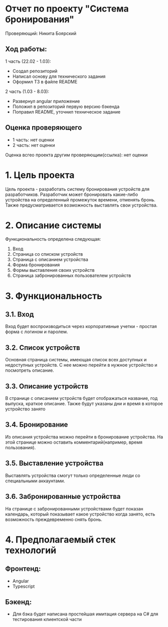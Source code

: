 # Отчет по проекту "Система бронирования"
Проверяющий: Никита Боярский

## Ход работы:
1 часть (22.02 - 1.03):
- Создал репозиторий
- Написал основу для технического задания
- Оформил ТЗ в файле README

2 часть (1.03 - 8.03):
- Развернул angular приложение
- Положил в репозиторий первую версию бэкенда
- Поправил README, уточнил техническое задание

## Оценка проверяющего
- 1 часть: нет оценки
- 2 часть: нет оценки

Оценка всгео проекта другим проверяющим(ссылка): нет оценки

# 1. Цель проекта

Цель проекта - разработать систему бронирования устройств для разработчиков. Разработчик может бронировать какие-либо устройства на определенный промежуток времени, отменять бронь. Также предусматривается возможность выставлять свои устройства.

# 2. Описание системы

Функциональность определена следующая:

1. Вход
2. Страница со списком устройств
3. Страница с описанием устройства
4. Форма бронирования
5. Формы выставления своих устройств
6. Страница забронированных пользователем устройств

# 3. Функциональность
## 3.1. Вход

  Вход будет воспроизводиться через корпоративные учетки - простая форма с логином и паролем.

## 3.2. Список устройств

  Основная страница системы, имеющая список всех доступных и недоступных устройств. С нее можно перейти в нужное устройство и посмотреть описание.

## 3.3. Описание устройств

  В странице с описанием устройств будет отображаться название, год выпуска, краткое описание. Также будут указаны дни и время в которое устройство занято

## 3.4. Бронирование

  Из описания устройства можно перейти в бронирование устройства. На этой странице можно оставить комментарий(например, время пользования).

## 3.5. Выставление устройства

  Выставлять устройства смогут только определенные люди со специальными аккаунтами.

## 3.6. Забронированные устройства

  На странице с забронированными устройствами будет показан календарь, который показывает какое устройство когда занято, есть возможность преждевременно снять бронь.

# 4. Предполагаемый стек технологий

## Фронтенд: 
  - Angular
  - Typescript
## Бэкенд:
  - Для бэка будет написана простейшая имитация сервера на C# для тестирования клиентской части

